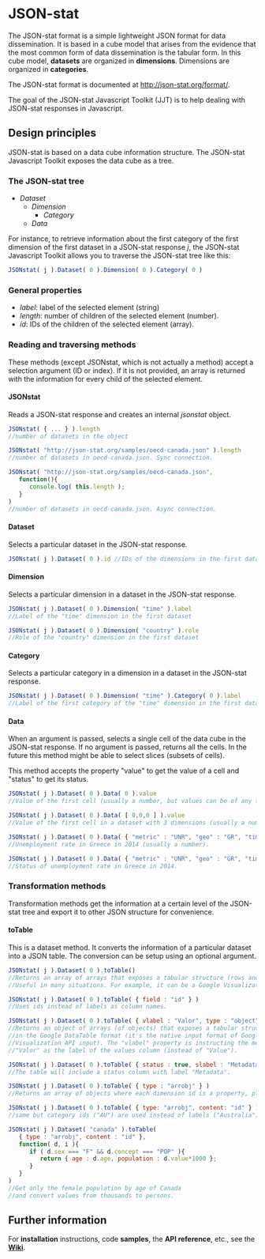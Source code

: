 # JSON-stat

The JSON-stat format is a simple lightweight JSON format for data dissemination. It is based in a cube model that arises from the evidence that the most common form of data dissemination is the tabular form. In this cube model, **datasets** are organized in **dimensions**. Dimensions are organized in **categories**.

The JSON-stat format is documented at http://json-stat.org/format/.

The goal of the JSON-stat Javascript Toolkit (JJT) is to help dealing with JSON-stat responses in Javascript.

## Design principles

JSON-stat is based on a data cube information structure. The JSON-stat Javascript Toolkit exposes the data cube as a tree.

### The JSON-stat tree

 * *Dataset*
   * *Dimension*
     * *Category*
   * *Data*

For instance, to retrieve information about the first category of the first dimension of the first dataset in a JSON-stat response *j*, the JSON-stat Javascript Toolkit allows you to traverse the JSON-stat tree like this:

```js
JSONstat( j ).Dataset( 0 ).Dimension( 0 ).Category( 0 )
```

### General properties

 * *label*: label of the selected element (string)
 * *length*: number of children of the selected element (number).
 * *id*: IDs of the children of the selected element (array).

### Reading and traversing methods

These methods (except JSONstat, which is not actually a method) accept a selection argument (ID or index). If it is not provided, an array is returned with the information for every child of the selected element.

#### JSONstat

Reads a JSON-stat response and creates an internal *jsonstat* object.

```js
JSONstat( { ... } ).length
//number of datasets in the object

JSONstat( "http://json-stat.org/samples/oecd-canada.json" ).length
//number of datasets in oecd-canada.json. Sync connection.

JSONstat( "http://json-stat.org/samples/oecd-canada.json", 
   function(){
      console.log( this.length );
   }
)
//number of datasets in oecd-canada.json. Async connection.
```

#### Dataset

Selects a particular dataset in the JSON-stat response.

```js
JSONstat( j ).Dataset( 0 ).id //IDs of the dimensions in the first dataset
```

#### Dimension

Selects a particular dimension in a dataset in the JSON-stat response.

```js
JSONstat( j ).Dataset( 0 ).Dimension( "time" ).label
//Label of the "time" dimension in the first dataset

JSONstat( j ).Dataset( 0 ).Dimension( "country" ).role
//Role of the "country" dimension in the first dataset
```

#### Category

Selects a particular category in a dimension in a dataset in the JSON-stat response.

```js
JSONstat( j ).Dataset( 0 ).Dimension( "time" ).Category( 0 ).label
//Label of the first category of the "time" dimension in the first dataset
```

#### Data

When an argument is passed, selects a single cell of the data cube in the JSON-stat response. If no argument is passed, returns all the cells. In the future this method might be able to select slices (subsets of cells).

This method accepts the property "value" to get the value of a cell and "status" to get its status.

```js
JSONstat( j ).Dataset( 0 ).Data( 0 ).value
//Value of the first cell (usually a number, but values can be of any type).

JSONstat( j ).Dataset( 0 ).Data( [ 0,0,0 ] ).value
//Value of the first cell in a dataset with 3 dimensions (usually a number).

JSONstat( j ).Dataset( 0 ).Data( { "metric" : "UNR", "geo" : "GR", "time" : "2014" } ).value
//Unemployment rate in Greece in 2014 (usually a number).

JSONstat( j ).Dataset( 0 ).Data( { "metric" : "UNR", "geo" : "GR", "time" : "2014" } ).status
//Status of unemployment rate in Greece in 2014.
```

### Transformation methods

Transformation methods get the information at a certain level of the JSON-stat tree and export it to other JSON structure for convenience.

#### toTable

This is a dataset method. It converts the information of a particular dataset into a JSON table. The conversion can be setup using an optional argument.

```js
JSONstat( j ).Dataset( 0 ).toTable()
//Returns an array of arrays that exposes a tabular structure (rows and columns).
//Useful in many situations. For example, it can be a Google Visualization API input. 

JSONstat( j ).Dataset( 0 ).toTable( { field : "id" } )
//Uses ids instead of labels as column names.

JSONstat( j ).Dataset( 0 ).toTable( { vlabel : "Valor", type : "object" } )
//Returns an object of arrays (of objects) that exposes a tabular structure (rows and columns)
//in the Google DataTable format (it's the native input format of Google
//Visualization API input). The "vlabel" property is instructing the method to use
//"Valor" as the label of the values column (instead of "Value").

JSONstat( j ).Dataset( 0 ).toTable( { status : true, slabel : "Metadata" } )
//The table will include a status column with label "Metadata".

JSONstat( j ).Dataset( 0 ).toTable( { type : "arrobj" } )
//Returns an array of objects where each dimension id is a property, plus a "value" property.

JSONstat( j ).Dataset( 0 ).toTable( { type: "arrobj", content: "id" } )
//same but category ids ("AU") are used instead of labels ("Australia") even for content.

JSONstat( j ).Dataset( "canada" ).toTable(
   { type : "arrobj", content : "id" },
   function( d, i ){
      if ( d.sex === "F" && d.concept === "POP" ){
         return { age : d.age, population : d.value*1000 };
      }
   }
)
//Get only the female population by age of Canada 
//and convert values from thousands to persons.
```

## Further information

For **installation** instructions, code **samples**, the **API reference**, etc., see the **[Wiki](https://github.com/badosa/JSON-stat/wiki)**.
